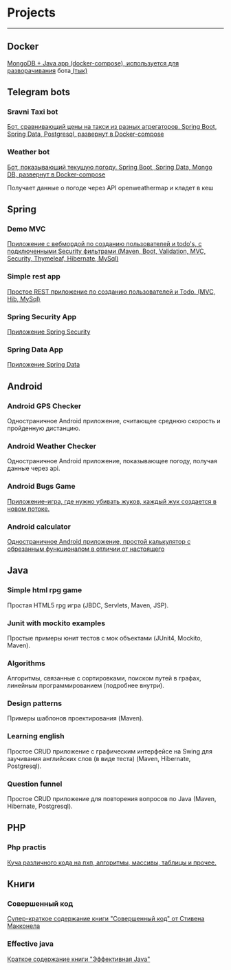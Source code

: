 # Projects 

-----

## Docker

[MongoDB + Java app (docker-compose), используется для разворачивания](//github.com/Firsss21/chatWeatherBot) бота[ (тык)](//github.com/Firsss21/chatWeatherBot)

## Telegram bots

### Sravni Taxi bot

[Бот, сравнивающий цены на такси из разных агрегаторов. Spring Boot, Spring Data, Postgresql, развернут в Docker-compose](//github.com/Firsss21/sravniTaxiBot)

### Weather bot 
[Бот, показывающий текущую погоду. Spring Boot, Spring Data, Mongo DB, развернут в Docker-compose](//github.com/Firsss21/chatWeatherBot)

Получает данные о погоде через API openweathermap и кладет в кеш

## Spring

### Demo MVC

[Приложение с вебмордой по созданию пользователей и todo's, с подключенными Security фильтрами (Maven, Boot, Validation, MVC, Security, Thymeleaf, Hibernate, MySql)](//github.com/Firsss21/demoMVC)

### Simple rest app

[Простое REST приложение по созданию пользователей и Todo. (MVC, Hib, MySql)](//github.com/Firsss21/simpleRestApp)

### Spring Security App

[Приложение Spring Security](//github.com/Firsss21/springSecurity)

### Spring Data App

[Приложение Spring Data](//github.com/Firsss21/springData)

## Android


### Android GPS Checker 

Одностраничное Android приложение, считающее среднюю скорость и пройденную дистанцию.

### Android Weather Checker

Одностраничное Android приложение, показывающее погоду, получая данные через api.

### Android Bugs Game

[Приложение-игра, где нужно убивать жуков, каждый жук создается в новом потоке.](//github.com/Firsss21/bugs)

### Android calculator

[Одностраничное Android приложение, простой калькулятор с обрезанным функционалом в отличии от настоящего](//github.com/Firsss21/simple_calculator)


## Java


### Simple html rpg game

Простая HTML5 rpg игра (JBDC, Servlets, Maven, JSP).

### Junit with mockito examples

Простые примеры юнит тестов с мок объектами (JUnit4, Mockito, Maven).

### Algorithms 

Алгоритмы, связанные с сортировками, поиском путей в графах, линейным программированием (подробнее внутри).

### Design patterns

Примеры шаблонов проектирования (Maven).

### Learning english

Простое CRUD приложение с графическим интерфейсе на Swing для заучивания английских слов (в виде теста) (Maven, Hibernate, Postgresql).

### Question funnel

Простое CRUD приложение для повторения вопросов по Java (Maven, Hibernate, Postgresql).


## PHP

### Php practis

[Куча различного кода на пхп, алгоритмы, массивы, таблицы и прочее.](//github.com/Firsss21/php_practis)

## Книги

### Совершенный код

[Супер-краткое содержание книги "Совершенный код" от Стивена Макконела](//github.com/Firsss21/complete_code_very_short_version)

### Effective java

[Краткое содержание книги "Эффективная Java"](//github.com/Firsss21/effective_java_short_version/settings)
